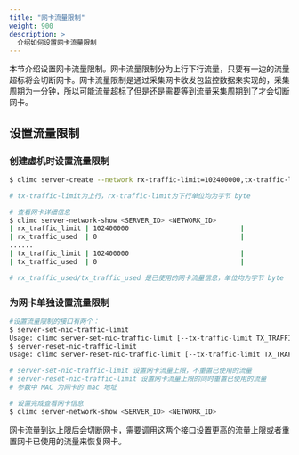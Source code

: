 ```yaml
---
title: "网卡流量限制"
weight: 900
description: >
  介绍如何设置网卡流量限制
---
```


本节介绍设置网卡流量限制。网卡流量限制分为上行下行流量，只要有一边的流量超标将会切断网卡。网卡流量限制是通过采集网卡收发包监控数据来实现的，采集周期为一分钟，所以可能流量超标了但是还是需要等到流量采集周期到了才会切断网卡。

## 设置流量限制

### 创建虚机时设置流量限制
```bash
$ climc server-create --network rx-traffic-limit=102400000,tx-traffic-limit=102400000 ...

# tx-traffic-limit为上行，rx-traffic-limit为下行单位均为字节 byte

# 查看网卡详细信息
$ climc server-network-show <SERVER_ID> <NETWORK_ID>
| rx_traffic_limit | 102400000                            |
| rx_traffic_used  | 0                                    |
......
| tx_traffic_limit | 102400000                            |
| tx_traffic_used  | 0                                    |

# rx_traffic_used/tx_traffic_used 是已使用的网卡流量信息，单位均为字节 byte
```

### 为网卡单独设置流量限制

```bash
#设置流量限制的接口有两个：
$ server-set-nic-traffic-limit
Usage: climc server-set-nic-traffic-limit [--tx-traffic-limit TX_TRAFFIC_LIMIT] [--help] [--rx-traffic-limit RX_TRAFFIC_LIMIT] <ID> <MAC>
$ server-reset-nic-traffic-limit
Usage: climc server-reset-nic-traffic-limit [--tx-traffic-limit TX_TRAFFIC_LIMIT] [--help] [--rx-traffic-limit RX_TRAFFIC_LIMIT] <ID> <MAC>

# server-set-nic-traffic-limit 设置网卡流量上限，不重置已使用的流量
# server-reset-nic-traffic-limit 设置网卡流量上限的同时重置已使用的流量
# 参数中 MAC 为网卡的 mac 地址

# 设置完成查看网卡信息
$ climc server-network-show <SERVER_ID> <NETWORK_ID>
```

网卡流量到达上限后会切断网卡，需要调用这两个接口设置更高的流量上限或者重置网卡已使用的流量来恢复网卡。
